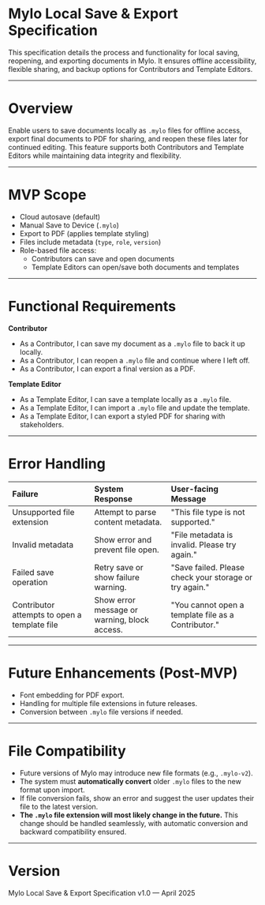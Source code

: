 # Mylo Local Save & Export Specification

This specification details the process and functionality for local saving, reopening, and exporting documents in Mylo. It ensures offline accessibility, flexible sharing, and backup options for Contributors and Template Editors.

---

# Overview

Enable users to save documents locally as `.mylo` files for offline access, export final documents to PDF for sharing, and reopen these files later for continued editing. This feature supports both Contributors and Template Editors while maintaining data integrity and flexibility.

---

# MVP Scope

- Cloud autosave (default)
- Manual Save to Device (`.mylo`)
- Export to PDF (applies template styling)
- Files include metadata (`type`, `role`, `version`)
- Role-based file access:
  - Contributors can save and open documents
  - Template Editors can open/save both documents and templates

---

# Functional Requirements

**Contributor**
- As a Contributor, I can save my document as a `.mylo` file to back it up locally.
- As a Contributor, I can reopen a `.mylo` file and continue where I left off.
- As a Contributor, I can export a final version as a PDF.

**Template Editor**
- As a Template Editor, I can save a template locally as a `.mylo` file.
- As a Template Editor, I can import a `.mylo` file and update the template.
- As a Template Editor, I can export a styled PDF for sharing with stakeholders.

---

# Error Handling

| Failure | System Response | User-facing Message |
|:---|:---|:---|
| Unsupported file extension | Attempt to parse content metadata. | "This file type is not supported." |
| Invalid metadata | Show error and prevent file open. | "File metadata is invalid. Please try again." |
| Failed save operation | Retry save or show failure warning. | "Save failed. Please check your storage or try again." |
| Contributor attempts to open a template file | Show error message or warning, block access. | "You cannot open a template file as a Contributor." |

---

# Future Enhancements (Post-MVP)

- Font embedding for PDF export.
- Handling for multiple file extensions in future releases.
- Conversion between `.mylo` file versions if needed.

---

# File Compatibility

- Future versions of Mylo may introduce new file formats (e.g., `.mylo-v2`).
- The system must **automatically convert** older `.mylo` files to the new format upon import.
- If file conversion fails, show an error and suggest the user updates their file to the latest version.
- **The `.mylo` file extension will most likely change in the future.** This change should be handled seamlessly, with automatic conversion and backward compatibility ensured.

---

# Version

Mylo Local Save & Export Specification v1.0 — April 2025

